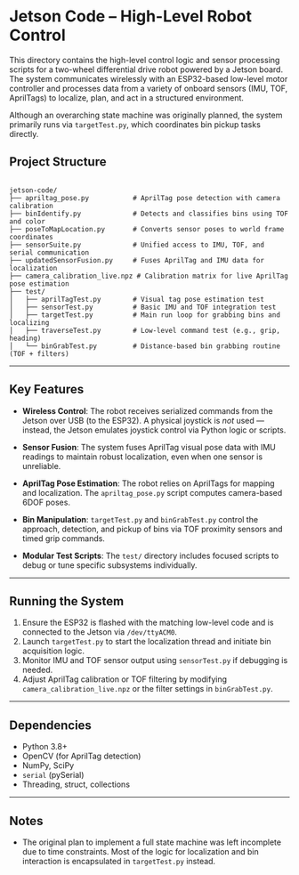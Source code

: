
# Jetson Code – High-Level Robot Control

This directory contains the high-level control logic and sensor processing scripts for a two-wheel differential drive robot powered by a Jetson board. The system communicates wirelessly with an ESP32-based low-level motor controller and processes data from a variety of onboard sensors (IMU, TOF, AprilTags) to localize, plan, and act in a structured environment.

Although an overarching state machine was originally planned, the system primarily runs via `targetTest.py`, which coordinates bin pickup tasks directly.

## Project Structure

```

jetson-code/
├── apriltag_pose.py           # AprilTag pose detection with camera calibration
├── binIdentify.py             # Detects and classifies bins using TOF and color
├── poseToMapLocation.py       # Converts sensor poses to world frame coordinates
├── sensorSuite.py             # Unified access to IMU, TOF, and serial communication
├── updatedSensorFusion.py     # Fuses AprilTag and IMU data for localization
├── camera_calibration_live.npz # Calibration matrix for live AprilTag pose estimation
├── test/
│   ├── aprilTagTest.py        # Visual tag pose estimation test
│   ├── sensorTest.py          # Basic IMU and TOF integration test
│   ├── targetTest.py          # Main run loop for grabbing bins and localizing
│   ├── traverseTest.py        # Low-level command test (e.g., grip, heading)
│   └── binGrabTest.py         # Distance-based bin grabbing routine (TOF + filters)

```

---

## Key Features

- **Wireless Control**: The robot receives serialized commands from the Jetson over USB (to the ESP32). A physical joystick is *not* used — instead, the Jetson emulates joystick control via Python logic or scripts.

- **Sensor Fusion**: The system fuses AprilTag visual pose data with IMU readings to maintain robust localization, even when one sensor is unreliable.

- **AprilTag Pose Estimation**: The robot relies on AprilTags for mapping and localization. The `apriltag_pose.py` script computes camera-based 6DOF poses.

- **Bin Manipulation**: `targetTest.py` and `binGrabTest.py` control the approach, detection, and pickup of bins via TOF proximity sensors and timed grip commands.

- **Modular Test Scripts**: The `test/` directory includes focused scripts to debug or tune specific subsystems individually.

---

## Running the System

1. Ensure the ESP32 is flashed with the matching low-level code and is connected to the Jetson via `/dev/ttyACM0`.
2. Launch `targetTest.py` to start the localization thread and initiate bin acquisition logic.
3. Monitor IMU and TOF sensor output using `sensorTest.py` if debugging is needed.
4. Adjust AprilTag calibration or TOF filtering by modifying `camera_calibration_live.npz` or the filter settings in `binGrabTest.py`.

---

## Dependencies

- Python 3.8+
- OpenCV (for AprilTag detection)
- NumPy, SciPy
- `serial` (pySerial)
- Threading, struct, collections

---

## Notes

- The original plan to implement a full state machine was left incomplete due to  time constraints. Most of the logic for localization and bin interaction is encapsulated in `targetTest.py` instead.



